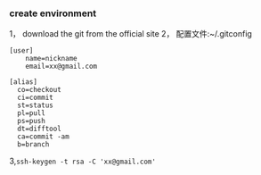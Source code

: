 ### create environment

1， download the git from the official site
2， 配置文件:~/.gitconfig
```
[user]
	name=nickname
	email=xx@gmail.com

[alias]
  co=checkout
  ci=commit
  st=status
  pl=pull
  ps=push
  dt=difftool
  ca=commit -am
  b=branch
```
3,`ssh-keygen -t rsa -C 'xx@gmail.com'`
